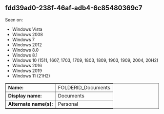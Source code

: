 ## fdd39ad0-238f-46af-adb4-6c85480369c7

Seen on:
* Windows Vista
* Windows 2008
* Windows 7
* Windows 2012
* Windows 8.0
* Windows 8.1
* Windows 10 (1511, 1607, 1703, 1709, 1803, 1809, 1903, 1909, 2004, 20H2)
* Windows 2016
* Windows 2019
* Windows 11 (21H2)

<table border="1" class="docutils">
  <tbody>
    <tr>
      <td><b>Name:</b></td>
      <td>FOLDERID_Documents</td>
    </tr>
    <tr>
      <td><b>Display name:</b></td>
      <td>Documents</td>
    </tr>
    <tr>
      <td><b>Alternate name(s):</b></td>
      <td>Personal</td>
    </tr>
  </tbody>
</table>

